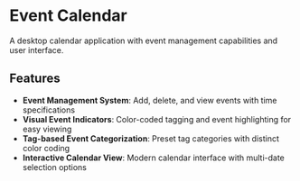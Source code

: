 # Event Calendar

A desktop calendar application with event management capabilities and user interface.

## Features

- **Event Management System**: Add, delete, and view events with time specifications
- **Visual Event Indicators**: Color-coded tagging and event highlighting for easy viewing
- **Tag-based Event Categorization**: Preset tag categories with distinct color coding
- **Interactive Calendar View**: Modern calendar interface with multi-date selection options
